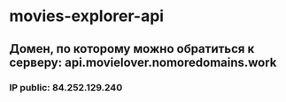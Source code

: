 # movies-explorer-api

## Домен, по которому можно обратиться к серверу: api.movielover.nomoredomains.work

### IP public: 84.252.129.240
